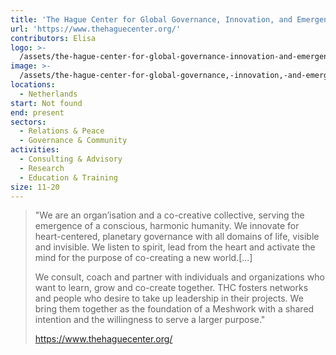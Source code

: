 ```yaml
---
title: 'The Hague Center for Global Governance, Innovation, and Emergence'
url: 'https://www.thehaguecenter.org/'
contributors: Elisa
logo: >-
  /assets/the-hague-center-for-global-governance-innovation-and-emergence-logo.jpeg
image: >-
  /assets/the-hague-center-for-global-governance,-innovation,-and-emergence-homepage.png
locations:
  - Netherlands
start: Not found
end: present
sectors:
  - Relations & Peace
  - Governance & Community
activities:
  - Consulting & Advisory
  - Research
  - Education & Training
size: 11-20
---
```

> "We are an organ’isation and a co-creative collective, serving the emergence of a conscious, harmonic humanity. We innovate for heart-centered, planetary governance with all domains of life, visible and invisible. We listen to spirit, lead from the heart and activate the mind for the purpose of co-creating a new world.[...]
> 
> We consult, coach and partner with individuals and organizations who want to learn, grow and co-create together. THC fosters networks and people who desire to take up leadership in their projects. We bring them together as the foundation of a Meshwork with a shared intention and the willingness to serve a larger purpose."
> 
> https://www.thehaguecenter.org/
